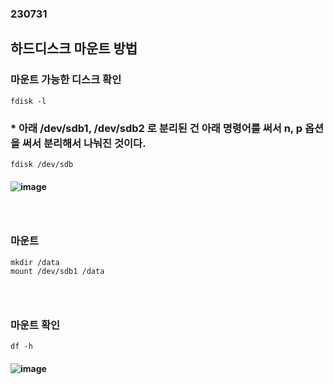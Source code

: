 ### 230731
## 하드디스크 마운트 방법
### 마운트 가능한 디스크 확인
```
fdisk -l 
```
### * 아래 /dev/sdb1, /dev/sdb2 로 분리된 건 아래 명령어를 써서 n, p 옵션을 써서 분리해서 나눠진 것이다.
```
fdisk /dev/sdb
```
#### ![image](https://github.com/Shin-jongwhan/TIL/assets/62974484/6ba3c715-689f-4d89-89f6-34aef8e4209b)
### <br/>

### 마운트
```
mkdir /data
mount /dev/sdb1 /data
```
### <br/>

### 마운트 확인
```
df -h
```
#### ![image](https://github.com/Shin-jongwhan/TIL/assets/62974484/a4af473d-c97b-46e5-a9b8-05ed564f42c3)
### <br/><br/><br/>

